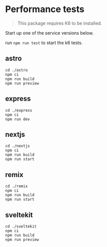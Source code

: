 # Performance tests

> This package requires K6 to be installed.

Start up one of the service versions below.

run `npm run test` to start the k6 tests.

## astro

```
cd ./astro
npm ci
npm run build
npm run preview
```

## express

```
cd ./express
npm ci
npm run dev
```

## nextjs

```
cd ./nextjs
npm ci
npm run build
npm run start
```

## remix

```
cd ./remix
npm ci
npm run build
npm run start
```

## sveltekit

```
cd ./sveltekit
npm ci
npm run build
npm run preview
```

